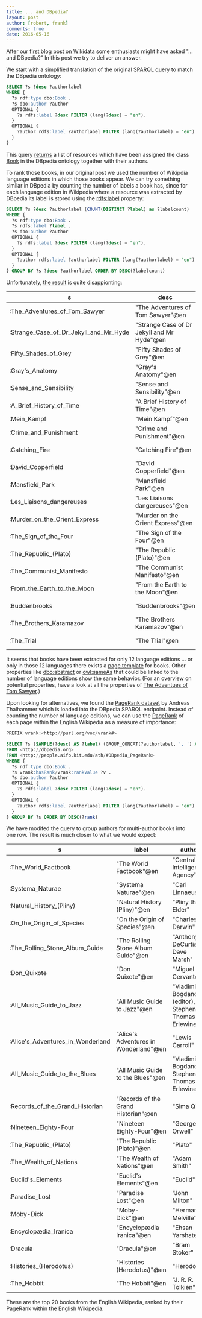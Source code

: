 ```yaml
---
title: ... and DBpedia?
layout: post
author: [robert, frank]
comments: true
date: 2016-05-16
---
```


After our
[first blog post on Wikidata](Wikidata-Meets-World-Literature) some
enthusiasts might have asked "... and DBpedia?" In this post we try to
deliver an answer.

We start with a simplified translation of the original SPARQL query to
match the DBpedia ontology:

~~~ sql
SELECT ?s ?desc ?authorlabel
WHERE {
  ?s rdf:type dbo:Book .
  ?s dbo:author ?author
  OPTIONAL {
    ?s rdfs:label ?desc FILTER (lang(?desc) = "en").
  }
  OPTIONAL {
    ?author rdfs:label ?authorlabel FILTER (lang(?authorlabel) = "en").
  }
}
~~~

This query [returns][query-book] a list of resources which have been
assigned the class
[Book](http://mappings.dbpedia.org/server/ontology/classes/Book) in
the DBpedia ontology together with their authors.

To rank those books, in our original post we used the number of
Wikipdia language editions in which those books appear. We can try
something similar in DBpedia by counting the number of labels a book
has, since for each language edition in Wikipedia where a resource was
extracted by DBpedia its label is stored using the
[rdfs:label](https://www.w3.org/TR/2004/REC-rdf-schema-20040210/#ch_label)
property:

~~~ sql
SELECT ?s ?desc ?authorlabel (COUNT(DISTINCT ?label) as ?labelcount)
WHERE {
  ?s rdf:type dbo:Book .
  ?s rdfs:label ?label .
  ?s dbo:author ?author
  OPTIONAL {
    ?s rdfs:label ?desc FILTER (lang(?desc) = "en").
  }
  OPTIONAL {
    ?author rdfs:label ?authorlabel FILTER (lang(?authorlabel) = "en").
  }
} GROUP BY ?s ?desc ?authorlabel ORDER BY DESC(?labelcount)
~~~

Unfortunately, [the result][query-labels] is quite disappionting:

| s                                      | desc                                       | authorlabel                     | labelcount |
|----------------------------------------|--------------------------------------------|---------------------------------|------------|
| :The_Adventures_of_Tom_Sawyer          | "The Adventures of Tom Sawyer"@en          | "Mark Twain"@en                 |         12 |
| :Strange_Case_of_Dr_Jekyll_and_Mr_Hyde | "Strange Case of Dr Jekyll and Mr Hyde"@en | "Robert Louis Stevenson"@en     |         12 |
| :Fifty_Shades_of_Grey                  | "Fifty Shades of Grey"@en                  | "E. L. James"@en                |         12 |
| :Gray's_Anatomy                        | "Gray's Anatomy"@en                        | "Henry Gray"@en                 |         12 |
| :Sense_and_Sensibility                 | "Sense and Sensibility"@en                 | "Jane Austen"@en                |         12 |
| :A_Brief_History_of_Time               | "A Brief History of Time"@en               | "Stephen Hawking"@en            |         12 |
| :Mein_Kampf                            | "Mein Kampf"@en                            | "Adolf Hitler"@en               |         12 |
| :Crime_and_Punishment                  | "Crime and Punishment"@en                  | "Fyodor Dostoyevsky"@en         |         12 |
| :Catching_Fire                         | "Catching Fire"@en                         | "Suzanne Collins"@en            |         12 |
| :David_Copperfield                     | "David Copperfield"@en                     | "Charles Dickens"@en            |         12 |
| :Mansfield_Park                        | "Mansfield Park"@en                        | "Jane Austen"@en                |         12 |
| :Les_Liaisons_dangereuses              | "Les Liaisons dangereuses"@en              | "Pierre Choderlos de Laclos"@en |         12 |
| :Murder_on_the_Orient_Express          | "Murder on the Orient Express"@en          | "Agatha Christie"@en            |         12 |
| :The_Sign_of_the_Four                  | "The Sign of the Four"@en                  | "Arthur Conan Doyle"@en         |         12 |
| :The_Republic_(Plato)                  | "The Republic (Plato)"@en                  | "Plato"@en                      |         12 |
| :The_Communist_Manifesto               | "The Communist Manifesto"@en               | "Friedrich Engels"@en           |         12 |
| :From_the_Earth_to_the_Moon            | "From the Earth to the Moon"@en            | "Jules Verne"@en                |         12 |
| :Buddenbrooks                          | "Buddenbrooks"@en                          | "Thomas Mann"@en                |         12 |
| :The_Brothers_Karamazov                | "The Brothers Karamazov"@en                | "Fyodor Dostoyevsky"@en         |         12 |
| :The_Trial                             | "The Trial"@en                             | "Franz Kafka"@en                |         12 |

It seems that books have been extracted for only 12 language editions
... or only in those 12 languages there exists a
[page template](https://en.wikipedia.org/wiki/Help:Template) for
books. Other properties like
[dbo:abstract](http://dbpedia.org/snorql/?property=http%3A//dbpedia.org/ontology/abstract)
or [owl:sameAs](http://www.w3.org/2002/07/owl#sameAs) that could be
linked to the number of language editions show the same behavior. (For
an overview on potential properties, have a look at all the properties
of
[The Adventues of Tom Sawyer](http://dbpedia.org/snorql/?describe=http%3A//dbpedia.org/resource/The_Adventures_of_Tom_Sawyer).)

Upon looking for alternatives, we found the
[PageRank dataset](http://people.aifb.kit.edu/ath/) by Andreas
Thalhammer which is loaded into the DBpedia SPARQL endpoint. Instead
of counting the number of language editions, we can use the
[PageRank](https://en.wikipedia.org/wiki/PageRank) of each page within
the English Wikipedia as a measure of importance:

~~~ sql
PREFIX vrank:<http://purl.org/voc/vrank#>

SELECT ?s (SAMPLE(?desc) AS ?label) (GROUP_CONCAT(?authorlabel, ', ') AS ?author) (MAX(?v) AS ?rank)
FROM <http://dbpedia.org>
FROM <http://people.aifb.kit.edu/ath/#DBpedia_PageRank>
WHERE {
  ?s rdf:type dbo:Book .
  ?s vrank:hasRank/vrank:rankValue ?v .
  ?s dbo:author ?author
  OPTIONAL {
    ?s rdfs:label ?desc FILTER (lang(?desc) = "en").
  }
  OPTIONAL {
    ?author rdfs:label ?authorlabel FILTER (lang(?authorlabel) = "en").
  }
} GROUP BY ?s ORDER BY DESC(?rank)
~~~

We have modifed the query to group authors for multi-author books into
one row.  The result is much closer to what we would expect:


| s                                 | label                                 | author                                                    |    rank |
|-----------------------------------|---------------------------------------|-----------------------------------------------------------|---------|
| :The_World_Factbook               | "The World Factbook"@en               | "Central Intelligence Agency"                             | 146.277 |
| :Systema_Naturae                  | "Systema Naturae"@en                  | "Carl Linnaeus"                                           | 68.6522 |
| :Natural_History_(Pliny)          | "Natural History (Pliny)"@en          | "Pliny the Elder"                                         | 64.9683 |
| :On_the_Origin_of_Species         | "On the Origin of Species"@en         | "Charles Darwin"                                          | 56.7624 |
| :The_Rolling_Stone_Album_Guide    | "The Rolling Stone Album Guide"@en    | "Anthony DeCurtis, Dave Marsh"                            | 47.9486 |
| :Don_Quixote                      | "Don Quixote"@en                      | "Miguel de Cervantes"                                     | 45.3332 |
| :All_Music_Guide_to_Jazz          | "All Music Guide to Jazz"@en          | "Vladimir Bogdanov (editor), Stephen Thomas Erlewine"     |  44.641 |
| :Alice's_Adventures_in_Wonderland | "Alice's Adventures in Wonderland"@en | "Lewis Carroll"                                           | 42.4669 |
| :All_Music_Guide_to_the_Blues     | "All Music Guide to the Blues"@en     | "Vladimir Bogdanov, Stephen Thomas Erlewine"              | 40.9857 |
| :Records_of_the_Grand_Historian   | "Records of the Grand Historian"@en   | "Sima Qian"                                               |  40.262 |
| :Nineteen_Eighty-Four             | "Nineteen Eighty-Four"@en             | "George Orwell"                                           | 39.9243 |
| :The_Republic_(Plato)             | "The Republic (Plato)"@en             | "Plato"                                                   | 38.9124 |
| :The_Wealth_of_Nations            | "The Wealth of Nations"@en            | "Adam Smith"                                              | 37.4529 |
| :Euclid's_Elements                | "Euclid's Elements"@en                | "Euclid"                                                  | 36.0581 |
| :Paradise_Lost                    | "Paradise Lost"@en                    | "John Milton"                                             | 32.8596 |
| :Moby-Dick                        | "Moby-Dick"@en                        | "Herman Melville"                                         |  32.632 |
| :Encyclopædia_Iranica             | "Encyclopædia Iranica"@en             | "Ehsan Yarshater"                                         | 30.9694 |
| :Dracula                          | "Dracula"@en                          | "Bram Stoker"                                             | 29.6592 |
| :Histories_(Herodotus)            | "Histories (Herodotus)"@en            | "Herodotus"                                               | 29.4831 |
| :The_Hobbit                       | "The Hobbit"@en                       | "J. R. R. Tolkien"                                        | 29.4576 |

These are the top 20 books from the English Wikipedia, ranked by their
PageRank within the English Wikipedia.


[query-book]: http://dbpedia.org/snorql/?query=SELECT+%3Fs+%3Fdesc+%3Fauthorlabel%0D%0AWHERE+{++%3Fs+rdf%3Atype+dbo%3ABook+.%0D%0A++%3Fs+dbo%3Aauthor+%3Fauthor%0D%0A++OPTIONAL+{++++%3Fs+rdfs%3Alabel+%3Fdesc+FILTER+%28lang%28%3Fdesc%29+%3D+%22en%22%29.%0D%0A++}%0D%0A++OPTIONAL+{++++%3Fauthor+rdfs%3Alabel+%3Fauthorlabel+FILTER+%28lang%28%3Fauthorlabel%29+%3D+%22en%22%29.%0D%0A++}%0D%0A}%0D%0A

[query-labels]: http://dbpedia.org/snorql/?query=SELECT+%3Fs+%3Fdesc+%3Fauthorlabel+%28COUNT%28DISTINCT+%3Flabel%29+as+%3Flabelcount%29%0D%0AWHERE+{++%3Fs+rdf%3Atype+dbo%3ABook+.%0D%0A++%3Fs+rdfs%3Alabel+%3Flabel+.%0D%0A++%3Fs+dbo%3Aauthor+%3Fauthor%0D%0A++OPTIONAL+{++++%3Fs+rdfs%3Alabel+%3Fdesc+FILTER+%28lang%28%3Fdesc%29+%3D+%22en%22%29.%0D%0A++}%0D%0A++OPTIONAL+{++++%3Fauthor+rdfs%3Alabel+%3Fauthorlabel+FILTER+%28lang%28%3Fauthorlabel%29+%3D+%22en%22%29.%0D%0A++}%0D%0A}+GROUP+BY+%3Fs+%3Fdesc+%3Fauthorlabel+ORDER+BY+DESC%28%3Flabelcount%29+LIMIT+20

